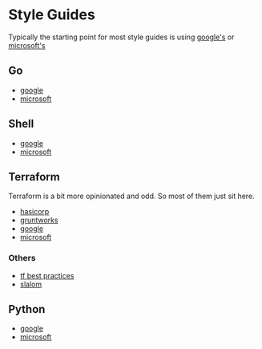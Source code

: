 # Style Guides

Typically the starting point for most style guides is using [google's](https://google.github.io/styleguide) or [microsoft's](https://microsoft.github.io/code-with-engineering-playbook/)

## Go

- [google](https://google.github.io/styleguide/go/)
- [microsoft](https://microsoft.github.io/code-with-engineering-playbook/code-reviews/recipes/go/)

## Shell

- [google](https://google.github.io/styleguide/shellguide.html)
- [microsoft](https://microsoft.github.io/code-with-engineering-playbook/code-reviews/recipes/bash/)

## Terraform

Terraform is a bit more opinionated and odd. So most of them just sit here.

- [hasicorp](https://developer.hashicorp.com/terraform/language/style)
- [gruntworks](https://docs.gruntwork.io/guides/style/terraform-style-guide/)
- [google](https://cloud.google.com/docs/terraform/best-practices/general-style-structure)
- [microsoft](https://microsoft.github.io/code-with-engineering-playbook/code-reviews/recipes/terraform/)

### Others

- [tf best practices](https://www.terraform-best-practices.com/code-styling)
- [slalom](https://slalom-consulting-ltd.github.io/terraform-guidelines/)

## Python

- [google](https://google.github.io/styleguide/pyguide.html)
- [microsoft](https://microsoft.github.io/code-with-engineering-playbook/code-reviews/recipes/python/)
